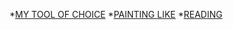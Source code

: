  *[MY TOOL OF CHOICE](https://www.youtube.com/watch?v=yjavTXRvZBE)
 *[PAINTING LIKE](https://www.takeninagawa.com/en/artists/3256/)
 *[READING](https://www.amazon.de/Akzeleration-IMD-Nick-Land/dp/388396350X) 
   
   

